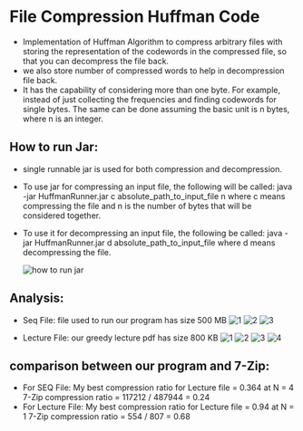 # File Compression Huffman Code
  - Implementation of Huffman Algorithm to compress arbitrary files with storing the representation of the codewords in the compressed file,
    so that you can decompress the file back.
  - we also store number of compressed words to help in decompression file back.
  - It has the capability of considering more than one byte. For example, instead of just collecting the frequencies and finding codewords for single bytes.
    The same can be done assuming the basic unit is n bytes, where n is an integer.
    
## How to run Jar:
  - single runnable jar is used for both compression and decompression.
  - To use jar for compressing an input file, the following will be called:
        java -jar HuffmanRunner.jar c absolute_path_to_input_file n
    where c means compressing the file and n is the number of bytes that will be considered together.
  - To use it for decompressing an input file, the following be called: 
        java -jar HuffmanRunner.jar d absolute_path_to_input_file
    where d means decompressing the file.
    
    ![how to run jar](https://user-images.githubusercontent.com/95590176/215638049-da018822-be91-4f71-bc99-e9128f7c4fc6.jpg)
    
## Analysis:
  - Seq File: file used to run our program has size 500 MB
  ![1](https://user-images.githubusercontent.com/95590176/215638650-fea672da-e651-486b-86e9-007212f34584.jpg)
  ![2](https://user-images.githubusercontent.com/95590176/215638654-f2c5161e-1e95-48cc-8605-6e1971c30026.jpg)
  ![3](https://user-images.githubusercontent.com/95590176/215638657-a0e7fd8c-5f3e-46db-89c9-5ae92f4221f9.jpg)

  - Lecture File: our greedy lecture pdf has size 800 KB
    ![1](https://user-images.githubusercontent.com/95590176/215639194-4fcde865-b4b4-45fa-bd4f-dd734f0fad18.jpg)
    ![2](https://user-images.githubusercontent.com/95590176/215639197-9e6d6710-ce96-48a0-a10c-232c54e0f19a.jpg)
    ![3](https://user-images.githubusercontent.com/95590176/215639199-e5f0ff9d-ee37-4075-b660-3f3344e7c89d.jpg)
    ![4](https://user-images.githubusercontent.com/95590176/215639200-c758cf9f-bb32-4148-8720-5254f196061f.jpg)

## comparison between our program and 7-Zip:
  - For SEQ File:
    My best compression ratio for Lecture file = 0.364 at N = 4
    7-Zip compression ratio = 117212 / 487944 = 0.24
  - For Lecture File:
    My best compression ratio for Lecture file = 0.94 at N = 1
    7-Zip compression ratio = 554 / 807 = 0.68
    
  
